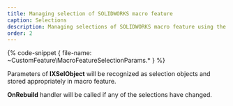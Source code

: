 ```yaml
---
title: Managing selection of SOLIDWORKS macro feature
caption: Selections
description: Managing selections of SOLIDWORKS macro feature using the xCAD framework
order: 2
---
```

{% code-snippet { file-name: ~CustomFeature\MacroFeatureSelectionParams.* } %}

Parameters of **IXSelObject** will be recognized as selection objects and stored appropriately in macro feature.

**OnRebuild** handler will be called if any of the selections have changed.